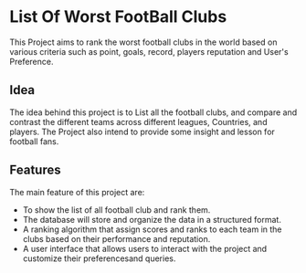 # List Of Worst FootBall Clubs

This Project aims to rank the worst football clubs in the world based on various criteria such as point, goals, record, players reputation and User's Preference.

## Idea

The idea behind this project is to List all the football clubs, and compare and contrast the different teams across different leagues, Countries, and players. The Project also intend to provide some insight and lesson for football fans.

## Features

The main feature of this project are:

- To show the list of all football club and rank them.
- The database will store and organize the data in a structured format.
- A ranking algorithm that assign scores and ranks to each team in the clubs based on their performance and reputation.
- A user interface that allows users to interact with the project and customize their preferencesand queries.